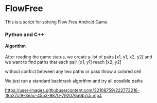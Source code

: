 # FlowFree
This is a script for solving Flow Free Android Game 

### Python and C++

#### Algorithm
After reading the game status, we create a list of pairs [x1, y1, x2, y2] and we want to find paths that each pair [x1, y1] reach [x2, y2] 

without conflict between any two paths or pass throw a colored cell 

We just run a standard backtrack algorithm and try all possible paths 


https://user-images.githubusercontent.com/32108759/222773216-18a27c19-3eac-4553-9870-792076a6b7c5.mp4

